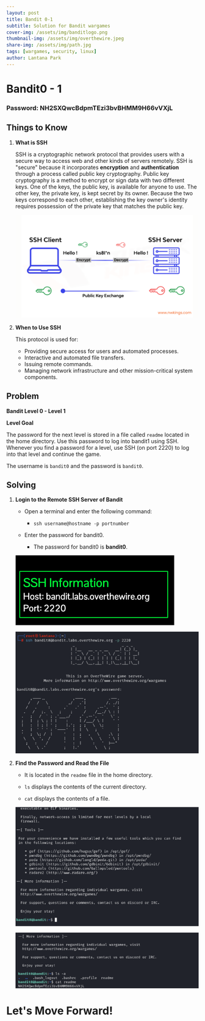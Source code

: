 ```yaml
---
layout: post
title: Bandit 0-1
subtitle: Solution for Bandit wargames
cover-img: /assets/img/banditlogo.png
thumbnail-img: /assets/img/overthewire.jpeg
share-img: /assets/img/path.jpg
tags: [wargames, security, linux]
author: Lantana Park
---
```


# Bandit0 - 1


### Password: NH2SXQwcBdpmTEzi3bvBHMM9H66vVXjL


## Things to Know


1. **What is SSH**

   SSH is a cryptographic network protocol that provides users with a secure way to access web and other kinds of servers remotely. SSH is "secure" because it incorporates **encryption** and **authentication** through a process called public key cryptography. Public key cryptography is a method to encrypt or sign data with two different keys. One of the keys, the public key, is available for anyone to use. The other key, the private key, is kept secret by its owner. Because the two keys correspond to each other, establishing the key owner's identity requires possession of the private key that matches the public key.

   ![Network Components](/assets/img/bandit0-1/Network-Components-54-min-1024x576.png)


2. **When to Use SSH**

   This protocol is used for:

   - Providing secure access for users and automated processes.
   - Interactive and automated file transfers.
   - Issuing remote commands.
   - Managing network infrastructure and other mission-critical system components.


## Problem


**Bandit Level 0 - Level 1**


**Level Goal**


The password for the next level is stored in a file called `readme` located in the home directory. Use this password to log into bandit1 using SSH. Whenever you find a password for a level, use SSH (on port 2220) to log into that level and continue the game.


The username is `bandit0` and the password is `bandit0`.


## Solving


1. **Login to the Remote SSH Server of Bandit**


   - Open a terminal and enter the following command:
     - `ssh username@hostname -p portnumber`

   - Enter the password for bandit0.
     - The password for bandit0 is **bandit0**.

   ![SSH Login Prompt](/assets/img/bandit0-1/Screenshot%202024-02-12%20at%2010.11.41.png)

   ![SSH Login Successful](/assets/img/bandit0-1/Screenshot%202024-02-12%20at%2009.38.59.png)

2. **Find the Password and Read the File**

   - It is located in the `readme` file in the home directory.

   - `ls` displays the contents of the current directory.

   - `cat` displays the contents of a file.

   ![List Directory Contents](/assets/img/bandit0-1/Screenshot%202024-02-12%20at%2009.39.23.png)

   ![Read File Contents](/assets/img/bandit0-1/Screenshot%202024-02-12%20at%2009.40.22.png)



# Let's Move Forward!

